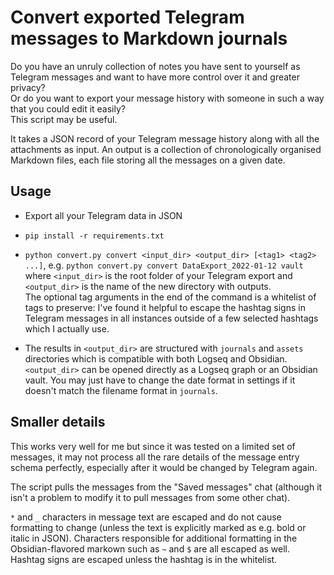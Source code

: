 # Convert exported Telegram messages to Markdown journals

Do you have an unruly collection of notes you have sent to yourself as Telegram messages and want to have more control over it and greater privacy?  
Or do you want to export your message history with someone in such a way that you could edit it easily?  
This script may be useful.

It takes a JSON record of your Telegram message history along with all the attachments as input.
An output is a collection of chronologically organised Markdown files, each file storing all the messages on a given date.

## Usage

- Export all your Telegram data in JSON

- `pip install -r requirements.txt`

- `python convert.py convert <input_dir> <output_dir> [<tag1> <tag2> ...]`, e.g. `python convert.py convert DataExport_2022-01-12 vault`
where `<input_dir>` is the root folder of your Telegram export and `<output_dir>` is the name of the new directory with outputs.  
The optional tag arguments in the end of the command is a whitelist of tags to preserve: I've found it helpful to escape the hashtag signs in Telegram messages in all instances outside of a few selected hashtags which I actually use.

- The results in `<output_dir>` are structured with `journals` and `assets` directories which is compatible with both Logseq and Obsidian. `<output_dir>` can be opened directly as a Logseq graph or an Obsidian vault.
You may just have to change the date format in settings if it doesn't match the filename format in `journals`.

## Smaller details

This works very well for me but since it was tested on a limited set of messages, it may not process all the rare details of the message entry schema perfectly, especially after it would be changed by Telegram again.

The script pulls the messages from the "Saved messages" chat (although it isn't a problem to modify it to pull messages from some other chat).

`*` and `_` characters in message text are escaped and do not cause formatting to change (unless the text is explicitly marked as e.g. bold or italic in JSON).
Characters responsible for additional formatting in the Obsidian-flavored markown such as `~` and `$` are all escaped as well.
Hashtag signs are escaped unless the hashtag is in the whitelist.
